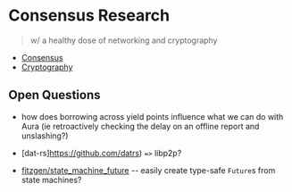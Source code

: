 # Consensus Research
> w/ a healthy dose of networking and cryptography

* [Consensus](./Consensus/README.md)
* [Cryptography](./RealCrypto/README.md)

## Open Questions

* how does borrowing across yield points influence what we can do with Aura (ie retroactively checking the delay on an offline report and unslashing?)

* [dat-rs]https://github.com/datrs) `=>` libp2p?

* [fitzgen/state_machine_future](https://github.com/fitzgen/state_machine_future) -- easily create type-safe `Future`s from state machines?